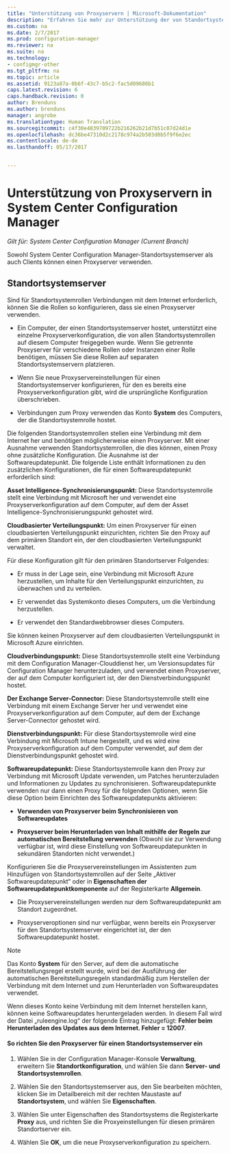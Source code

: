 ```yaml
---
title: "Unterstützung von Proxyservern | Microsoft-Dokumentation"
description: "Erfahren Sie mehr zur Unterstützung der von Standortsystemservern und Clients verwendeten Proxyserver durch System Center Configuration Manager."
ms.custom: na
ms.date: 2/7/2017
ms.prod: configuration-manager
ms.reviewer: na
ms.suite: na
ms.technology:
- configmgr-other
ms.tgt_pltfrm: na
ms.topic: article
ms.assetid: 9123a87a-0b6f-43c7-b5c2-fac5d09686b1
caps.latest.revision: 6
caps.handback.revision: 0
author: Brenduns
ms.author: brenduns
manager: angrobe
ms.translationtype: Human Translation
ms.sourcegitcommit: c4f30e4839709722b216262b21d7b51c07d24d1e
ms.openlocfilehash: dc36be47310d2c2178c974a2b503d0b5f9f6e2ec
ms.contentlocale: de-de
ms.lasthandoff: 05/17/2017


---
```

# <a name="proxy-server-support-in-system-center-configuration-manager"></a>Unterstützung von Proxyservern in System Center Configuration Manager

*Gilt für: System Center Configuration Manager (Current Branch)*

Sowohl System Center Configuration Manager-Standortsystemserver als auch Clients können einen Proxyserver verwenden.  

## <a name="site-system-servers"></a>Standortsystemserver  
Sind für Standortsystemrollen Verbindungen mit dem Internet erforderlich, können Sie die Rollen so konfigurieren, dass sie einen Proxyserver verwenden.  

-   Ein Computer, der einen Standortsystemserver hostet, unterstützt eine einzelne Proxyserverkonfiguration, die von allen Standortsystemrollen auf diesem Computer freigegeben wurde. Wenn Sie getrennte Proxyserver für verschiedene Rollen oder Instanzen einer Rolle benötigen, müssen Sie diese Rollen auf separaten Standortsystemservern platzieren.  

-   Wenn Sie neue Proxyservereinstellungen für einen Standortsystemserver konfigurieren, für den es bereits eine Proxyserverkonfiguration gibt, wird die ursprüngliche Konfiguration überschrieben.  

-   Verbindungen zum Proxy verwenden das Konto **System** des Computers, der die Standortsystemrolle hostet.  

Die folgenden Standortsystemrollen stellen eine Verbindung mit dem Internet her und benötigen möglicherweise einen Proxyserver.  Mit einer Ausnahme verwenden Standortsystemrollen, die dies können, einen Proxy ohne zusätzliche Konfiguration. Die Ausnahme ist der Softwareupdatepunkt. Die folgende Liste enthält Informationen zu den zusätzlichen Konfigurationen, die für einen Softwareupdatepunkt erforderlich sind:  

**Asset Intelligence-Synchronisierungspunkt:** Diese Standortsystemrolle stellt eine Verbindung mit Microsoft her und verwendet eine Proxyserverkonfiguration auf dem Computer, auf dem der Asset Intelligence-Synchronisierungspunkt gehostet wird.  

**Cloudbasierter Verteilungspunkt:** Um einen Proxyserver für einen cloudbasierten Verteilungspunkt einzurichten, richten Sie den Proxy auf dem primären Standort ein, der den cloudbasierten Verteilungspunkt verwaltet.  

Für diese Konfiguration gilt für den primären Standortserver Folgendes:  

-   Er muss in der Lage sein, eine Verbindung mit Microsoft Azure herzustellen, um Inhalte für den Verteilungspunkt einzurichten, zu überwachen und zu verteilen.  

-   Er verwendet das Systemkonto dieses Computers, um die Verbindung herzustellen.  

-   Er verwendet den Standardwebbrowser dieses Computers.  

Sie können keinen Proxyserver auf dem cloudbasierten Verteilungspunkt in Microsoft Azure einrichten.  

**Cloudverbindungspunkt:** Diese Standortsystemrolle stellt eine Verbindung mit dem Configuration Manager-Clouddienst her, um Versionsupdates für Configuration Manager herunterzuladen, und verwendet einen Proxyserver, der auf dem Computer konfiguriert ist, der den Dienstverbindungspunkt hostet.  

**Der Exchange Server-Connector:** Diese Standortsystemrolle stellt eine Verbindung mit einem Exchange Server her und verwendet eine Proxyserverkonfiguration auf dem Computer, auf dem der Exchange Server-Connector gehostet wird.  

**Dienstverbindungspunkt:** Für diese Standortsystemrolle wird eine Verbindung mit Microsoft Intune hergestellt, und es wird eine Proxyserverkonfiguration auf dem Computer verwendet, auf dem der Dienstverbindungspunkt gehostet wird.  

**Softwareupdatepunkt:** Diese Standortsystemrolle kann den Proxy zur Verbindung mit Microsoft Update verwenden, um Patches herunterzuladen und Informationen zu Updates zu synchronisieren. Softwareupdatepunkte verwenden nur dann einen Proxy für die folgenden Optionen, wenn Sie diese Option beim Einrichten des Softwareupdatepunkts aktivieren:  

-   **Verwenden von Proxyserver beim Synchronisieren von Softwareupdates**  

-   **Proxyserver beim Herunterladen von Inhalt mithilfe der Regeln zur automatischen Bereitstellung verwenden** (Obwohl sie zur Verwendung verfügbar ist, wird diese Einstellung von Softwareupdatepunkten in sekundären Standorten nicht verwendet.)  

Konfigurieren Sie die Proxyservereinstellungen im Assistenten zum Hinzufügen von Standortsystemrollen auf der Seite „Aktiver Softwareupdatepunkt“ oder in **Eigenschaften der Softwareupdatepunktkomponente** auf der Registerkarte **Allgemein**.  

-   Die Proxyservereinstellungen werden nur dem Softwareupdatepunkt am Standort zugeordnet.  

-   Proxyserveroptionen sind nur verfügbar, wenn bereits ein Proxyserver für den Standortsystemserver eingerichtet ist, der den Softwareupdatepunkt hostet.  

> [!NOTE]  
>  Das Konto **System** für den Server, auf dem die automatische Bereitstellungsregel erstellt wurde, wird bei der Ausführung der automatischen Bereitstellungsregeln standardmäßig zum Herstellen der Verbindung mit dem Internet und zum Herunterladen von Softwareupdates verwendet.  
>   
>  Wenn dieses Konto keine Verbindung mit dem Internet herstellen kann, können keine Softwareupdates heruntergeladen werden. In diesem Fall wird der Datei „ruleengine.log“ der folgende Eintrag hinzugefügt: **Fehler beim Herunterladen des Updates aus dem Internet. Fehler = 12007**.  

#### <a name="to-set-up-the-proxy-server-for-a-site-system-server"></a>So richten Sie den Proxyserver für einen Standortsystemserver ein  

1.  Wählen Sie in der Configuration Manager-Konsole **Verwaltung**, erweitern Sie **Standortkonfiguration**, und wählen Sie dann **Server- und Standortsystemrollen**.  

2.  Wählen Sie den Standortsystemserver aus, den Sie bearbeiten möchten, klicken Sie im Detailbereich mit der rechten Maustaste auf **Standortsystem**, und wählen Sie **Eigenschaften**.  

3.  Wählen Sie unter Eigenschaften des Standortsystems die Registerkarte **Proxy** aus, und richten Sie die Proxyeinstellungen für diesen primären Standortserver ein.  

4.  Wählen Sie **OK**, um die neue Proxyserverkonfiguration zu speichern.  

